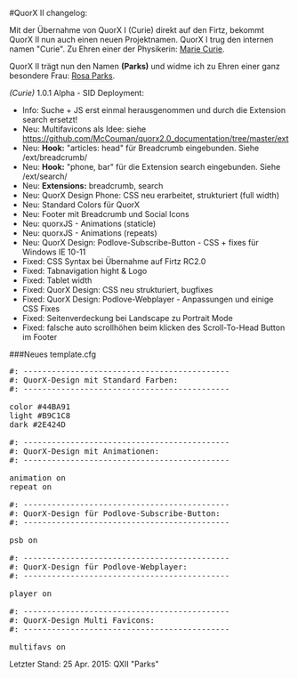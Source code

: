 #QuorX II changelog:

Mit der Übernahme von QuorX I (Curie) direkt auf den Firtz, bekommt QuorX II nun auch einen neuen Projektnamen.
QuorX I trug den internen namen "Curie". Zu Ehren einer der Physikerin: <a href="http://de.wikipedia.org/wiki/Marie_Curie">Marie Curie</a>.


QuorX II trägt nun den Namen **(Parks)** und widme ich zu Ehren einer ganz besondere Frau: <a href="http://de.wikipedia.org/wiki/Rosa_Parks">Rosa Parks</a>.

*(Curie)* 1.0.1 Alpha - SID Deployment:

- Info: Suche + JS erst einmal herausgenommen und durch die Extension search ersetzt!
- Neu: Multifavicons als Idee: siehe https://github.com/McCouman/quorx2.0_documentation/tree/master/ext
- Neu: **Hook:** "articles: head" für Breadcrumb eingebunden. Siehe /ext/breadcrumb/
- Neu: **Hook:** "phone, bar" für die Extension search eingebunden. Siehe /ext/search/
- Neu: **Extensions:** breadcrumb, search
- Neu: QuorX Design Phone: CSS neu erarbeitet, strukturiert (full width)
- Neu: Standard Colors für QuorX
- Neu: Footer mit Breadcrumb und Social Icons
- Neu: quorxJS - Animations (staticle)
- Neu: quorxJS - Animations (repeats)
- Neu: QuorX Design: Podlove-Subscribe-Button - CSS + fixes für Windows IE 10-11
- Fixed: CSS Syntax bei Übernahme auf Firtz RC2.0 
- Fixed: Tabnavigation hight & Logo
- Fixed: Tablet width
- Fixed: QuorX Design: CSS neu strukturiert, bugfixes
- Fixed: QuorX Design: Podlove-Webplayer - Anpassungen und einige CSS Fixes
- Fixed: Seitenverdeckung bei Landscape zu Portrait Mode
- Fixed: falsche auto scrollhöhen beim klicken des Scroll-To-Head Button im Footer 

###Neues template.cfg
<pre>
#: --------------------------------------------
#: QuorX-Design mit Standard Farben:
#: --------------------------------------------

color #44BA91
light #B9C1C8
dark #2E424D

#: --------------------------------------------
#: QuorX-Design mit Animationen:
#: --------------------------------------------

animation on
repeat on

#: --------------------------------------------
#: QuorX-Design für Podlove-Subscribe-Button:
#: --------------------------------------------

psb on

#: --------------------------------------------
#: QuorX-Design für Podlove-Webplayer:
#: --------------------------------------------

player on

#: --------------------------------------------
#: QuorX-Design Multi Favicons:
#: --------------------------------------------

multifavs on
</pre>

Letzter Stand: 25 Apr. 2015: QXII "Parks" 

